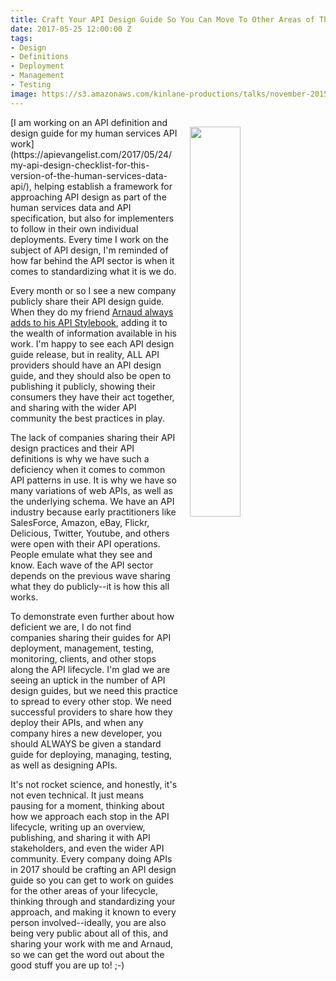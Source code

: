 ```yaml
---
title: Craft Your API Design Guide So You Can Move To Other Areas of The Lifecycle
date: 2017-05-25 12:00:00 Z
tags:
- Design
- Definitions
- Deployment
- Management
- Testing
image: https://s3.amazonaws.com/kinlane-productions/talks/november-2015/api-lifecycle-tag-cloud.png
---
```


<p><img src="https://s3.amazonaws.com/kinlane-productions/talks/november-2015/api-lifecycle-tag-cloud.png" align="right" width="40%" style="padding: 15px;" /></p>[I am working on an API definition and design guide for my human services API work](https://apievangelist.com/2017/05/24/my-api-design-checklist-for-this-version-of-the-human-services-data-api/), helping establish a framework for approaching API design as part of the human services data and API specification, but also for implementers to follow in their own individual deployments. Every time I work on the subject of API design, I'm reminded of how far behind the API sector is when it comes to standardizing what it is we do.

Every month or so I see a new company publicly share their API design guide. When they do my friend [Arnaud always adds to his API Stylebook](http://apistylebook.com/), adding it to the wealth of information available in his work. I'm happy to see each API design guide release, but in reality, ALL API providers should have an API design guide, and they should also be open to publishing it publicly, showing their consumers they have their act together, and sharing with the wider API community the best practices in play.

The lack of companies sharing their API design practices and their API definitions is why we have such a deficiency when it comes to common API patterns in use. It is why we have so many variations of web APIs, as well as the underlying schema. We have an API industry because early practitioners like SalesForce, Amazon, eBay, Flickr, Delicious, Twitter, Youtube, and others were open with their API operations. People emulate what they see and know. Each wave of the API sector depends on the previous wave sharing what they do publicly--it is how this all works.

To demonstrate even further about how deficient we are, I do not find companies sharing their guides for API deployment, management, testing, monitoring, clients, and other stops along the API lifecycle. I'm glad we are seeing an uptick in the number of API design guides, but we need this practice to spread to every other stop. We need successful providers to share how they deploy their APIs, and when any company hires a new developer, you should ALWAYS be given a standard guide for deploying, managing, testing, as well as designing APIs. 

It's not rocket science, and honestly, it's not even technical. It just means pausing for a moment, thinking about how we approach each stop in the API lifecycle, writing up an overview, publishing, and sharing it with API stakeholders, and even the wider API community. Every company doing APIs in 2017 should be crafting an API design guide so you can get to work on guides for the other areas of your lifecycle, thinking through and standardizing your approach, and making it known to every person involved--ideally, you are also being very public about all of this, and sharing your work with me and Arnaud, so we can get the word out about the good stuff you are up to! ;-)